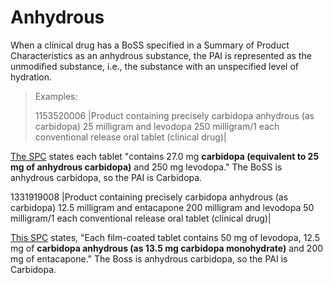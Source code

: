 # Anhydrous

When a clinical drug has a BoSS specified in a Summary of Product Characteristics as an anhydrous substance, the PAI is represented as the unmodified substance, i.e., the substance with an unspecified level of hydration.

> Examples:
>
> 1153520006 |Product containing precisely carbidopa anhydrous (as carbidopa) 25 milligram and levodopa 250 milligram/1 each conventional release oral tablet (clinical drug)|

[The SPC](https://www.medicines.org.uk/emc/product/7805/smpc#gref) states each tablet "contains 27.0 mg **carbidopa (equivalent to 25 mg of anhydrous carbidopa)** and 250 mg levodopa." The BoSS is anhydrous carbidopa, so the PAI is Carbidopa.

1331919008 |Product containing precisely carbidopa anhydrous (as carbidopa) 12.5 milligram and entacapone 200 milligram and levodopa 50 milligram/1 each conventional release oral tablet (clinical drug)|

[This SPC](https://www.hpra.ie/img/uploaded/swedocuments/Licence_PA0711-252-001_09032021145258.pdf) states, "Each film-coated tablet contains 50 mg of levodopa, 12.5 mg of **carbidopa anhydrous (as 13.5 mg carbidopa monohydrate)** and 200 mg of entacapone." The Boss is anhydrous carbidopa, so the PAI is Carbidopa.
